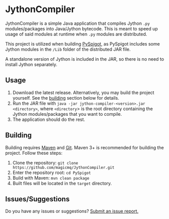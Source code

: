 # JythonCompiler

JythonCompiler is a simple Java application that compiles Jython `.py` modules/packages into Java/Jython bytecode. This is meant to speed up usage of said modules at runtime when `.py` modules are distributed.

This project is utilized when building [PySpigot](https://github.com/magicmq/pyspigot), as PySpigot includes some Jython modules in the `/Lib` folder of the distributed JAR file.

A standalone version of Jython is included in the JAR, so there is no need to install Jython separately.

## Usage

1. Download the latest release. Alternatively, you may build the project yourself. See the [building](#building) section below for details.
2. Run the JAR file with `java -jar jython-compiler-<version>.jar <directory>`, where `<directory`> is the root directory containing the Jython modules/packages that you want to compile.
3. The application should do the rest.


## Building

Building requires [Maven](https://maven.apache.org/) and [Git](https://git-scm.com/). Maven 3+ is recommended for building the project. Follow these steps:

1. Clone the repository: `git clone https://github.com/magicmq/JythonCompiler.git`
2. Enter the repository root: `cd PySpigot`
3. Build with Maven: `mvn clean package`
4. Built files will be located in the `target` directory.

## Issues/Suggestions

Do you have any issues or suggestions? [Submit an issue report.](https://github.com/magicmq/JythonCompiler/issues/new)